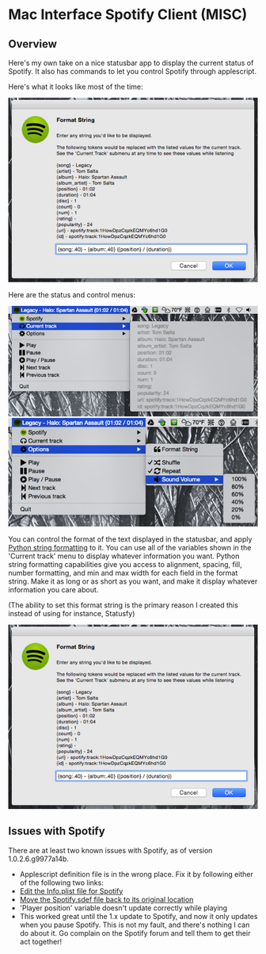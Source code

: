 # Mac Interface Spotify Client (MISC)

## Overview

Here's my own take on a nice statusbar app to display the current status of Spotify.
It also has commands to let you control Spotify through applescript.

Here's what it looks like most of the time:

![Main Display](https://raw.githubusercontent.com/Jzar/misc/docs/screenshots/MISC_dialog.png)

Here are the status and control menus:

![Status menu](https://raw.githubusercontent.com/Jzar/misc/docs/screenshots/MISC_menu_1.png)
![Control menu](https://raw.githubusercontent.com/Jzar/misc/docs/screenshots/MISC_menu_2.png)

You can control the format of the text displayed in the statusbar, and apply [Python string formatting](https://docs.python.org/2.7/library/string.html#formatstrings) to it.
You can use all of the variables shown in the 'Current track' menu to display whatever information you want.  Python
string formatting capabilities give you access to alignment, spacing, fill, number formatting, and min and max width for
each field in the format string.  Make it as long or as short as you want, and make it display whatever information you
care about.

(The ability to set this format string is the primary reason I created this instead of using for instance, Statusfy)

![String format dialog](https://raw.githubusercontent.com/Jzar/misc/docs/screenshots/MISC_dialog.png)

## Issues with Spotify

There are at least two known issues with Spotify, as of version 1.0.2.6.g9977a14b.

* Applescript definition file is in the wrong place.  Fix it by following either of the following two links:
 * [Edit the Info.plist file for Spotify](https://www.unifiedremote.com/tutorials/how-to-get-spotify-version-spotify-101xxx-on-mac-osx)
 * [Move the Spotify.sdef file back to its original location](http://www.executionunit.com/blog/2015/03/21/spotify-applescript-is-broken/)
* 'Player position' variable doesn't update correctly while playing
 * This worked great until the 1.x update to Spotify, and now it only updates when you pause Spotify.  This is not
   my fault, and there's nothing I can do about it.  Go complain on the Spotify forum and tell them to get their
   act together!
